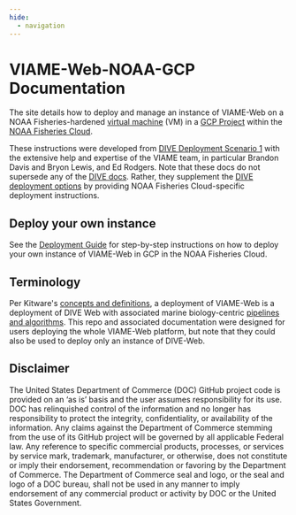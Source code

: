 ```yaml
---
hide:
  - navigation
---
```


# VIAME-Web-NOAA-GCP Documentation

The site details how to deploy and manage an instance of VIAME-Web on a NOAA Fisheries-hardened [virtual machine](https://cloud.google.com/compute) (VM) in a [GCP Project](https://sites.google.com/noaa.gov/fisheriescloudservices/home) within the [NOAA Fisheries Cloud](https://sites.google.com/noaa.gov/nmfs-hq-ocio-cloud-portal/home). 

These instructions were developed from [DIVE Deployment Scenario 1](https://kitware.github.io/dive/Deployment-Provision/) with the extensive help and expertise of the VIAME team, in particular Brandon Davis and Bryon Lewis, and Ed Rodgers. Note that these docs do not supersede any of the [DIVE docs](https://kitware.github.io/dive). Rather, they supplement the [DIVE deployment options](https://kitware.github.io/dive/Deployment-Overview/) by providing NOAA Fisheries Cloud-specific deployment instructions.

## Deploy your own instance

See the [Deployment Guide](deployment-general.md) for step-by-step instructions on how to deploy your own instance of VIAME-Web in GCP in the NOAA Fisheries Cloud.

## Terminology

Per Kitware's [concepts and definitions](https://kitware.github.io/dive/#concepts-and-definitions), a deployment of VIAME-Web is a deployment of DIVE Web with associated marine biology-centric [pipelines and algorithms](admin-general.md#addon-management). This repo and associated documentation were designed for users deploying the whole VIAME-Web platform, but note that they  could also be used to deploy only an instance of DIVE-Web.

## Disclaimer

The United States Department of Commerce (DOC) GitHub project code is provided on an ‘as is’ basis and the user assumes responsibility for its use. DOC has relinquished control of the information and no longer has responsibility to protect the integrity, confidentiality, or availability of the information. Any claims against the Department of Commerce stemming from the use of its GitHub project will be governed by all applicable Federal law. Any reference to specific commercial products, processes, or services by service mark, trademark, manufacturer, or otherwise, does not constitute or imply their endorsement, recommendation or favoring by the Department of Commerce. The Department of Commerce seal and logo, or the seal and logo of a DOC bureau, shall not be used in any manner to imply endorsement of any commercial product or activity by DOC or the United States Government.
